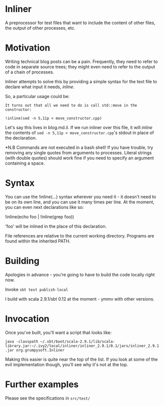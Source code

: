 Inliner
=======

A preprocessor for test files that want to include the content of other files, the output of other processes, etc.

Motivation
==========

Writing technical blog posts can be a pain. Frequently, they need to refer to code in separate source trees; they might even need to refer to the output of a chain of processes.

Inliner attempts to solve this by providing a simple syntax for the text file to declare what input it needs, *inline*.

So, a particular usage could be:

    It turns out that all we need to do is call std::move in the constructor:

    !inline(sed -n 5,11p < move_constructor.cpp)

Let's say this lives in blog.md.il. If we run inliner over this file, it will *inline* the contents of `sed -n 5,11p < move_constructor.cpp`'s stdout in place of the declaration.

*N.B Commands are not executed in a bash shell! If you have trouble, try removing any single quotes from arguments to processes. Literal strings (with double quotes) should work fine if you need to specify an argument containing a space.

Syntax
======

You can use the !inline(...) syntax wherever you need it - it doesn't need to be on its own line, and you can use it many times per line. At the moment, you can even next declarations like so:

!inline(echo foo | !inline(grep foo))

'foo' will be inlined in the place of this declaration.

File references are relative to the current working directory. Programs are found within the inherited PATH.

Building
========

Apologies in advance - you're going to have to build the code locally right now.

Invoke `sbt test publish-local` 

I build with scala 2.9.1/sbt 0.12 at the moment - ymmv with other versions.

Invocation
==========
Once you've built, you'll want a script that looks like:

`java -classpath ~/.sbt/boot/scala-2.9.1/lib/scala-library.jar:~/.ivy2/local/inliner/inliner_2.9.1/0.1/jars/inliner_2.9.1.jar org.grumpysoft.Inliner`

Making this easier is quite near the top of the list. If you look at some of the evil implementation though, you'll see why it's not at the top.

Further examples
================

Please see the specifications in `src/test/`